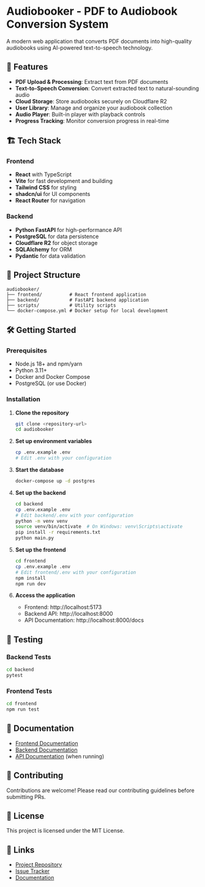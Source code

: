 # Audiobooker - PDF to Audiobook Conversion System

A modern web application that converts PDF documents into high-quality audiobooks using AI-powered text-to-speech technology.

## 🚀 Features

- **PDF Upload & Processing**: Extract text from PDF documents
- **Text-to-Speech Conversion**: Convert extracted text to natural-sounding audio
- **Cloud Storage**: Store audiobooks securely on Cloudflare R2
- **User Library**: Manage and organize your audiobook collection
- **Audio Player**: Built-in player with playback controls
- **Progress Tracking**: Monitor conversion progress in real-time

## 🏗️ Tech Stack

### Frontend
- **React** with TypeScript
- **Vite** for fast development and building
- **Tailwind CSS** for styling
- **shadcn/ui** for UI components
- **React Router** for navigation

### Backend
- **Python FastAPI** for high-performance API
- **PostgreSQL** for data persistence
- **Cloudflare R2** for object storage
- **SQLAlchemy** for ORM
- **Pydantic** for data validation

## 📁 Project Structure

```
audiobooker/
├── frontend/          # React frontend application
├── backend/           # FastAPI backend application
├── scripts/           # Utility scripts
└── docker-compose.yml # Docker setup for local development
```

## 🛠️ Getting Started

### Prerequisites

- Node.js 18+ and npm/yarn
- Python 3.11+
- Docker and Docker Compose
- PostgreSQL (or use Docker)

### Installation

1. **Clone the repository**
   ```bash
   git clone <repository-url>
   cd audiobooker
   ```

2. **Set up environment variables**
   ```bash
   cp .env.example .env
   # Edit .env with your configuration
   ```

3. **Start the database**
   ```bash
   docker-compose up -d postgres
   ```

4. **Set up the backend**
   ```bash
   cd backend
   cp .env.example .env
   # Edit backend/.env with your configuration
   python -m venv venv
   source venv/bin/activate  # On Windows: venv\Scripts\activate
   pip install -r requirements.txt
   python main.py
   ```

5. **Set up the frontend**
   ```bash
   cd frontend
   cp .env.example .env
   # Edit frontend/.env with your configuration
   npm install
   npm run dev
   ```

6. **Access the application**
   - Frontend: http://localhost:5173
   - Backend API: http://localhost:8000
   - API Documentation: http://localhost:8000/docs

## 🧪 Testing

### Backend Tests
```bash
cd backend
pytest
```

### Frontend Tests
```bash
cd frontend
npm run test
```

## 📝 Documentation

- [Frontend Documentation](./frontend/README.md)
- [Backend Documentation](./backend/README.md)
- [API Documentation](http://localhost:8000/docs) (when running)

## 🤝 Contributing

Contributions are welcome! Please read our contributing guidelines before submitting PRs.

## 📄 License

This project is licensed under the MIT License.

## 🔗 Links

- [Project Repository](#)
- [Issue Tracker](#)
- [Documentation](#)
